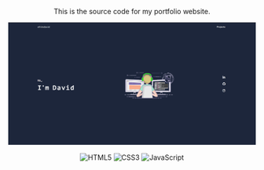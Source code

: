 <p align="center">
This is the source code for my portfolio website.
</p>

<p align="center">
  <a href="https://portfolio-davidefrim.vercel.app/"><img src="./img/project-preview/Portfolio-preview.png" width="700px" alt="landing page"></a>
</p>

<p align="center">
    <img alt="HTML5" src="https://img.shields.io/badge/-HTML5-E44D26?style=flat&logo=html5&logoColor=white"/>
    <img alt="CSS3" src="https://img.shields.io/badge/-CSS3-2965f1?style=flat&logo=css3&logoColor=white"/>
    <img alt="JavaScript" src="https://img.shields.io/badge/-JavaScript-F0DB4F?style=flat&logo=javascript&logoColor=white"/>
</p>
